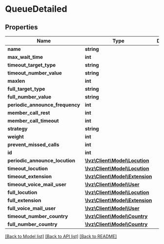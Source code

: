 # QueueDetailed

## Properties
Name | Type | Description | Notes
------------ | ------------- | ------------- | -------------
**name** | **string** |  | [optional] 
**max_wait_time** | **int** |  | [optional] 
**timeout_target_type** | **string** |  | [optional] 
**timeout_number_value** | **string** |  | [optional] 
**maxlen** | **int** |  | [optional] 
**full_target_type** | **string** |  | [optional] 
**full_number_value** | **string** |  | [optional] 
**periodic_announce_frequency** | **int** |  | [optional] 
**member_call_rest** | **int** |  | [optional] 
**member_call_timeout** | **int** |  | [optional] 
**strategy** | **string** |  | [optional] 
**weight** | **int** |  | [optional] 
**prevent_missed_calls** | **int** |  | 
**id** | **int** |  | [optional] 
**periodic_announce_locution** | [**\Ivz\Client\Model\Locution**](Locution.md) |  | [optional] 
**timeout_locution** | [**\Ivz\Client\Model\Locution**](Locution.md) |  | [optional] 
**timeout_extension** | [**\Ivz\Client\Model\Extension**](Extension.md) |  | [optional] 
**timeout_voice_mail_user** | [**\Ivz\Client\Model\User**](User.md) |  | [optional] 
**full_locution** | [**\Ivz\Client\Model\Locution**](Locution.md) |  | [optional] 
**full_extension** | [**\Ivz\Client\Model\Extension**](Extension.md) |  | [optional] 
**full_voice_mail_user** | [**\Ivz\Client\Model\User**](User.md) |  | [optional] 
**timeout_number_country** | [**\Ivz\Client\Model\Country**](Country.md) |  | [optional] 
**full_number_country** | [**\Ivz\Client\Model\Country**](Country.md) |  | [optional] 

[[Back to Model list]](../README.md#documentation-for-models) [[Back to API list]](../README.md#documentation-for-api-endpoints) [[Back to README]](../README.md)



